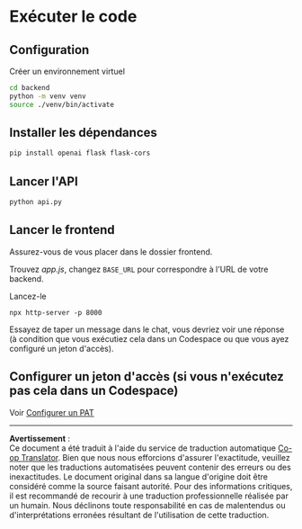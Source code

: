 <!--
CO_OP_TRANSLATOR_METADATA:
{
  "original_hash": "a7b7f54b13f9e6683a844d173ffdd766",
  "translation_date": "2025-08-29T17:07:39+00:00",
  "source_file": "9-chat-project/solution/README.md",
  "language_code": "fr"
}
-->
# Exécuter le code

## Configuration

Créer un environnement virtuel

```sh
cd backend
python -m venv venv
source ./venv/bin/activate
```

## Installer les dépendances

```sh
pip install openai flask flask-cors 
```

## Lancer l'API

```sh
python api.py
```

## Lancer le frontend

Assurez-vous de vous placer dans le dossier frontend.

Trouvez *app.js*, changez `BASE_URL` pour correspondre à l'URL de votre backend.

Lancez-le

```
npx http-server -p 8000
```

Essayez de taper un message dans le chat, vous devriez voir une réponse (à condition que vous exécutiez cela dans un Codespace ou que vous ayez configuré un jeton d'accès).

## Configurer un jeton d'accès (si vous n'exécutez pas cela dans un Codespace)

Voir [Configurer un PAT](https://docs.github.com/en/authentication/keeping-your-account-and-data-secure/managing-your-personal-access-tokens)

---

**Avertissement** :  
Ce document a été traduit à l'aide du service de traduction automatique [Co-op Translator](https://github.com/Azure/co-op-translator). Bien que nous nous efforcions d'assurer l'exactitude, veuillez noter que les traductions automatisées peuvent contenir des erreurs ou des inexactitudes. Le document original dans sa langue d'origine doit être considéré comme la source faisant autorité. Pour des informations critiques, il est recommandé de recourir à une traduction professionnelle réalisée par un humain. Nous déclinons toute responsabilité en cas de malentendus ou d'interprétations erronées résultant de l'utilisation de cette traduction.